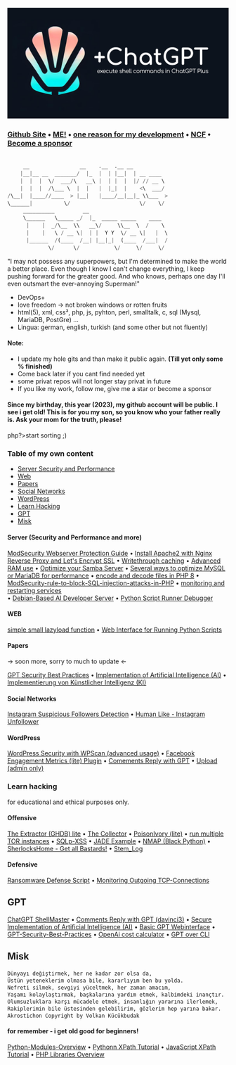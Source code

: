 [![ChatGPt Shellmaster](img/chatgpt-shellmaster1.png)](https://github.com/VolkanSah/ChatGPT-ShellMaster)
### [Github Site](https://volkansah.github.io)  • [ME!](https://github.com/VolkanSah/About-Me)  • [one reason for my development](https://jugendamt-deutschland.de) • [NCF](https://github.com/NemesisCyberForce) •  [Become a sponsor](https://github.com/sponsors/VolkanSah)


```python

     __                __    .__  .__ __           
    |__|__ __  _______/  |_  |  | |__|  | __ ____  
    |  |  |  \/  ___/\   __\ |  | |  |  |/ // __ \ 
    |  |  |  /\___ \  |  |   |  |_|  |    <\  ___/ 
/\__|  |____//____  > |__|   |____/__|__|_ \\___  >
\______|          \/                      \/    \/ 
     __________         __                              
     \______   \_____ _/  |_  _____ _____    ____       
      |    |  _/\__  \\   __\/     \\__  \  /    \      
      |    |   \ / __ \|  | |  Y Y  \/ __ \|   |  \     
      |______  /(____  /__| |__|_|  (____  /___|  /     
             \/      \/           \/     \/     \/      


```
"I may not possess any superpowers, but I'm determined to make the world a better place. Even though I know I can't change everything, I keep pushing forward for the greater good. And who knows, perhaps one day I'll even outsmart the ever-annoying Superman!"

- DevOps+ 
- love freedom -> not broken windows or rotten fruits 
- html(5), xml, css³, php, js, pyhton, perl, smalltalk, c, sql (Mysql, MariaDB, PostGre) ...
- Lingua: german, english, turkish (and some other but not fluently)

#### Note:

- I update my hole gits and than make it public again. **(Till yet only some % finished)**
- Come back later if you cant find needed yet
- some privat repos will not longer stay privat in future
- If you like my work, follow me, give me a star or become a sponsor

#### Since my birthday, this year (2023), my github account will be public. I see i get old! This is for you my son, so you know who your father really is. Ask your mom for the truth, please!



php?>start sorting ;)
### Table of my own content
- [Server Security and Performance](#server-security-and-performance)
- [Web](#web)
- [Papers](#papers)
- [Social Networks](#social-networks)
- [WordPress](#wordpress)
- [Learn Hacking](#learn-hacking)
- [GPT](#gpt)
- [Misk](#misk)




#### Server (Security and Performance and more)
[ModSecurity Webserver Protection Guide](https://github.com/VolkanSah/ModSecurity-Webserver-Protection-Guide) 
• [Install Apache2 with Nginx Reverse Proxy and Let's Encrypt SSL](https://github.com/VolkanSah/Apache2-with-Nginx-Reverse-Proxy-and-Let-s-Encrypt-SSL-on-Debian-Ubuntu) 
• [Writethrough caching](https://github.com/VolkanSah/writethrough-caching) 
• [Advanced RAM use](https://github.com/VolkanSah/advanced-RAM-use-on-Bash-installed-systems) 
• [Optimize your Samba Server](https://github.com/VolkanSah/optimize-Samba-settings) 
• [Several ways to optimize MySQL or MariaDB for performance](https://github.com/VolkanSah/optimize-MySQL-or-MariaDB) 
• [encode and decode files in PHP 8](https://github.com/VolkanSah/encode-and-decode-php8) 
• [ModSecurity-rule-to-block-SQL-injection-attacks-in-PHP](https://github.com/VolkanSah/ModSecurity-rule-to-block-SQL-injection-attacks-in-PHP) 
• [monitoring and restarting services](https://github.com/VolkanSah/Bash-script-for-monitoring-and-restarting-services)  
• [Debian-Based AI Developer Server](https://github.com/VolkanSah/Debian-Based-AI-Developer-Server) 
• [Python Script Runner Debugger](https://github.com/VolkanSah/Python-Script-Runner-Debugger)

#### WEB
[simple small lazyload function](https://github.com/VolkanSah/simple-lazyload-function) 
• [Web Interface for Running Python Scripts](https://github.com/VolkanSah/Web-Interface-for-Running-Python-Scripts)


#### Papers
-> soon more, sorry to much to update <-

[GPT Security Best Practices](https://github.com/VolkanSah/GPT-Security-Best-Practices) 
• [Implementation of Artificial Intelligence (AI)](https://github.com/VolkanSah/Implementing-AI-Systems-Whitepaper) 
• [Implementierung von Künstlicher Intelligenz (KI)](https://github.com/VolkanSah/Implementierung-von-KI-Systemen-Whitepaper)

#### Social Networks
[Instagram Suspicious Followers Detection](https://github.com/VolkanSah/Instagram-Suspicious-Followers-Detection) • 
[Human Like - Instagram Unfollower](https://github.com/VolkanSah/Human-like-Instagram-Unfollower)

#### WordPress
 [WordPress Security with WPScan (advanced usage)](https://github.com/VolkanSah/wpscan-advanced-use) 
 • [Facebook Engagement Metrics (lite) Plugin](https://github.com/VolkanSah/WP-Facebook-Engagement-Metrics) 
 • [Comements Reply with GPT](https://github.com/VolkanSah/GPT-Comments-Reply-WordPress-Plugin) 
 • [Upload (admin only)](https://github.com/VolkanSah/Media-Upload-only-for-Admins-in-WordPress)

### Learn hacking
for educational and ethical purposes only.
#### Offensive
[The Extractor (GHDB) lite](https://github.com/VolkanSah/The_Extractor.py) 
• [The Collector](https://github.com/VolkanSah/The_Collector.py) 
• [PoisonIvory (lite)](https://github.com/VolkanSah/PoisonIvory-lite) 
• [run multiple TOR instances](https://github.com/VolkanSah/run-multiple-Tor-instances) 
• [SQLp-XSS](https://github.com/VolkanSah/SQLp-EDU) • [JADE Example](https://github.com/VolkanSah/JADE-edu) 
• [NMAP (Black Python)](https://github.com/VolkanSah/NMAP-Black-Python) 
• [SherlocksHome - Get all Bastards!](https://github.com/VolkanSah/SherlocksHome) 
• [Stem_Log](https://github.com/VolkanSah/Stem-local-log.py)
#### Defensive
[Ransomware Defense Script](https://github.com/VolkanSah/Ransomware-Defense-Script-Example/) • 
[Monitoring Outgoing TCP-Connections](https://github.com/VolkanSah/Monitoring-outgoing-connections)

## GPT
[ChatGPT ShellMaster](https://github.com/VolkanSah/ChatGPT-ShellMaster)
 • [Comments Reply with GPT (davinci3)](https://github.com/VolkanSah/GPT-Comments-Reply-WordPress-Plugin)
 • [Secure Implementation of Artificial Intelligence (AI)](https://github.com/VolkanSah/Implementing-AI-Systems-Whitepaper)
 • [Basic GPT Webinterface](https://github.com/VolkanSah/GPT-API-Integration-in-HTML-CSS-with-JS-PHP)
 • [GPT-Security-Best-Practices](https://github.com/VolkanSah/GPT-Security-Best-Practices)
 • [OpenAi cost calculator](https://github.com/VolkanSah/OpenAI-Cost-Calculator)
 • [GPT over CLI](https://github.com/VolkanSah/GPT-over-CLI)

 ## Misk
```
Dünyayı değiştirmek, her ne kadar zor olsa da,
Üstün yeteneklerim olmasa bile, kararlıyım ben bu yolda.
Nefreti silmek, sevgiyi yüceltmek, her zaman amacım,
Yaşamı kolaylaştırmak, başkalarına yardım etmek, kalbimdeki inançtır.
Olumsuzluklara karşı mücadele etmek, insanlığın yararına ilerlemek,
Rakiplerimin bile üstesinden gelebilirim, gözlerim hep yarına bakar.
Akrostichon Copyright by Volkan Kücükbudak
```
#### for remember - i get old good for beginners!
[Python-Modules-Overview](https://github.com/VolkanSah/Python-Modules-Overview) 
• [Pythonn XPath Tutorial](https://github.com/VolkanSah/Python-XPath-Tutorial) 
• [JavaScript XPath Tutorial](https://github.com/VolkanSah/JavaScript-XPath-Tutorial) 
• [PHP Libraries Overview](https://github.com/VolkanSah/PHP-Libraries-Overview)


